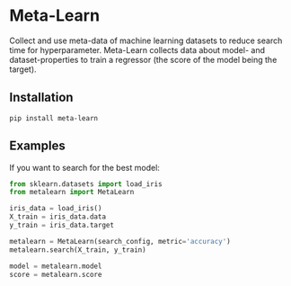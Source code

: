 # Meta-Learn
Collect and use meta-data of machine learning datasets to reduce search time for hyperparameter. Meta-Learn collects data about model- and dataset-properties to train a regressor (the score of the model being the target).


## Installation
```console
pip install meta-learn
```

## Examples
If you want to search for the best model:
```python
from sklearn.datasets import load_iris
from metalearn import MetaLearn

iris_data = load_iris()
X_train = iris_data.data
y_train = iris_data.target

metalearn = MetaLearn(search_config, metric='accuracy')
metalearn.search(X_train, y_train)

model = metalearn.model
score = metalearn.score
```
